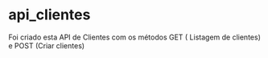 # api_clientes
Foi criado esta API de Clientes com os métodos GET ( Listagem de clientes) e POST (Criar clientes)
